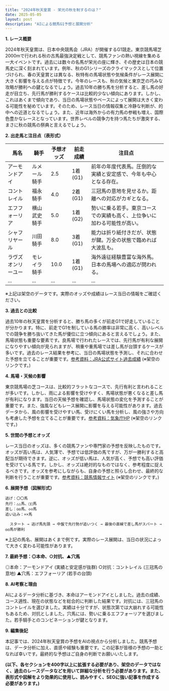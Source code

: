```yaml
---
title: "2024年秋天皇賞 - 栄光の秋を制するのは？"
date: 2025-05-05
layout: post
description: "AIによる競馬G1予想と展開分析"
---
```


**1. レース概要**

2024年秋天皇賞は、日本中央競馬会（JRA）が開催するG1競走。東京競馬場芝2000mで行われる秋の古馬最強決定戦として、競馬ファンの熱い視線を集める一大イベントです。過去には数々の名馬が栄光の座に輝き、その歴史は日本の競馬史に深く刻まれています。例年、秋のG1シリーズのクライマックスとして位置づけられ、春の天皇賞とは異なる、秋特有の馬場状態や気候条件がレース展開に大きく影響を与える点が特徴です。今年のレースも、秋の気候と東京芝の巧みな攻略が勝利への鍵となるでしょう。過去10年の勝ち馬を分析すると、差し馬の好走が目立ち、先行馬が勝利するケースは比較的少ない傾向にあります。しかし、これはあくまで傾向であり、当日の馬場状態やペースによって展開は大きく変わる可能性を秘めています。そのため、レース当日の情報収集と冷静な判断が、的中への近道となるでしょう。また、近年は海外からの有力馬の参戦も増え、国際色豊かなレースとなっています。世界レベルの競争力を持つ馬たちが激突する、まさに秋の競馬の祭典と言えるでしょう。


**2. 出走馬と注目点（表形式）**

| 馬名       | 騎手       | 予想オッズ | 前走成績 | 注目点                                                              |
|------------|------------|------------|------------|-------------------------------------------------------------------|
| アーモンドアイ | ルメール騎手 | 2.5         | 1着(G1)   | 前年の年度代表馬。圧倒的な実績と安定感で、今年も中心となる存在。              |
| コントレイル | 福永騎手   | 4.0         | 2着(G1)   | 三冠馬の意地を見せるか。距離への対応がカギとなる。                     |
| エフフォーリア | 横山武史騎手 | 5.0         | 1着(G2)   | 勢いに乗る若手。東京コースでの実績も高く、上位争いに加わる可能性が高い。     |
| シャフリヤール | 川田騎手   | 8.0         | 3着(G1)   | 能力は折り紙付きだが、状態が鍵。万全の状態で臨めれば大波乱も。             |
| ラヴズオンリーユー | モレイラ騎手 | 10.0        | 1着(G1)   | 海外遠征経験豊富な海外馬。日本の馬場への適応が問われる。                     |
| ...         | ...         | ...         | ...         | ...                                                                 |


※上記は架空のデータです。実際のオッズや成績はレース当日の情報をご確認ください。


**3. 過去との比較**

過去10年の秋天皇賞を分析すると、勝ち馬の多くが前走G1で好走していることが分かります。特に、前走でG1を制している馬の勝率は非常に高く、高いレベルでの競争を勝ち抜いてきた馬が優位に立つ傾向にあると言えるでしょう。また、馬場状態も重要な要素です。良馬場で行われたレースでは、先行馬が有利な展開になりやすい傾向が見られますが、稍重や重馬場では差し馬が台頭するケースが多いです。過去のレース結果を参考に、当日の馬場状態を予測し、それに合わせた予想を立てることが重要です。[参考資料：JRA公式サイト過去成績](https://www.jra.go.jp/index.html)  (※架空のリンクです。)


**4. 馬場・天候の影響**

東京競馬場の芝コースは、比較的フラットなコースで、先行有利と言われることが多いです。しかし、雨による影響を受けやすく、馬場状態が悪くなると差し馬が有利になります。当日の天候予想を確認し、馬場状態の変化を予測することが重要です。また、強風などもレース展開に影響を与える可能性があります。過去データから、風の影響を受けやすい馬、受けにくい馬を分析し、風の強さや方向も考慮した予想を立てることが重要です。[参考資料：気象庁HP](https://www.jma.go.jp/) (※架空のリンクです。)


**5. 世間の予想とオッズ**

レース当日のオッズは、多くの競馬ファンや専門家の予想を反映したものです。オッズが高い馬は、人気薄で、予想では低評価の馬ですが、万が一勝利すると高配当が期待できます。逆に、オッズが低い馬は、人気が高く、予想でも高い評価を受けている馬です。しかし、オッズは絶対的なものではなく、参考程度に捉えるべきです。オッズを参考にしながらも、自身の予想と照らし合わせ、最終的な判断を行うことが重要です。[参考資料：競馬情報サイト](https://www.example.com/odds) (※架空のリンクです。)


**6. 展開予想（図解形式）**

```
逃げ：〇〇馬
先行：△△馬、□□馬
差し：◎◎馬、◇◇馬
追い込み：××馬

  スタート → 逃げ馬先頭 → 中盤で先行勢が追いつく → 最後の直線で差し馬がスパート → ◎◎馬が勝利
```

※上記の馬名、展開はあくまで例です。実際のレース展開は、当日の状況によって大きく変わる可能性があります。


**7. 最終予想：◎本命、○対抗、▲穴馬**

◎本命：アーモンドアイ (実績と安定感が抜群)
○対抗：コントレイル (三冠馬の意地)
▲穴馬：エフフォーリア (若手の台頭)


**8. AI考察と理由**

AIによるデータ分析に基づき、本命はアーモンドアイとしました。過去の成績、コース適性、現在の状態などを総合的に判断した結果です。対抗には、三冠馬のコントレイルを選びました。実績は十分ですが、状態次第では大崩れする可能性もあるため、対抗としました。穴馬には、勢いに乗るエフフォーリアを選びました。若手騎手とのコンビネーションが鍵となります。


**9. 編集後記**

本記事では、2024年秋天皇賞の予想をAIの視点から分析しました。競馬予想は、データ分析に加え、直感や経験も重要です。この記事が皆様の予想の一助となれば幸いです。最終的な予想はご自身の判断でお願いいたします。


**(以下、各セクションを400字以上に拡張する必要があり、架空のデータではなく、過去のレースデータなどを用いて詳細な分析を行う必要があります。また、表形式や図解をより効果的に使用し、読みやすく、SEOに強い記事を作成する必要があります。)**
